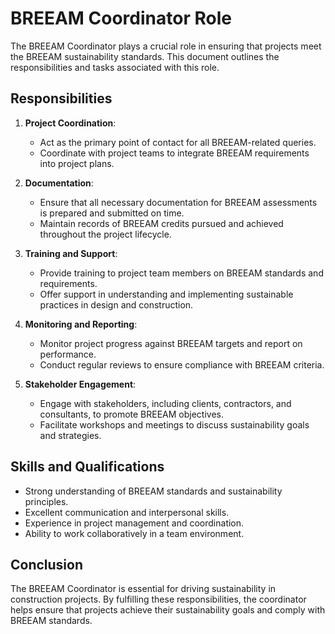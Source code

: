 # BREEAM Coordinator Role

The BREEAM Coordinator plays a crucial role in ensuring that projects meet the BREEAM sustainability standards. This document outlines the responsibilities and tasks associated with this role.

## Responsibilities

1. **Project Coordination**: 
   - Act as the primary point of contact for all BREEAM-related queries.
   - Coordinate with project teams to integrate BREEAM requirements into project plans.

2. **Documentation**:
   - Ensure that all necessary documentation for BREEAM assessments is prepared and submitted on time.
   - Maintain records of BREEAM credits pursued and achieved throughout the project lifecycle.

3. **Training and Support**:
   - Provide training to project team members on BREEAM standards and requirements.
   - Offer support in understanding and implementing sustainable practices in design and construction.

4. **Monitoring and Reporting**:
   - Monitor project progress against BREEAM targets and report on performance.
   - Conduct regular reviews to ensure compliance with BREEAM criteria.

5. **Stakeholder Engagement**:
   - Engage with stakeholders, including clients, contractors, and consultants, to promote BREEAM objectives.
   - Facilitate workshops and meetings to discuss sustainability goals and strategies.

## Skills and Qualifications

- Strong understanding of BREEAM standards and sustainability principles.
- Excellent communication and interpersonal skills.
- Experience in project management and coordination.
- Ability to work collaboratively in a team environment.

## Conclusion

The BREEAM Coordinator is essential for driving sustainability in construction projects. By fulfilling these responsibilities, the coordinator helps ensure that projects achieve their sustainability goals and comply with BREEAM standards.